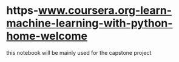 # https-www.coursera.org-learn-machine-learning-with-python-home-welcome
this notebook will be mainly used for the capstone project
